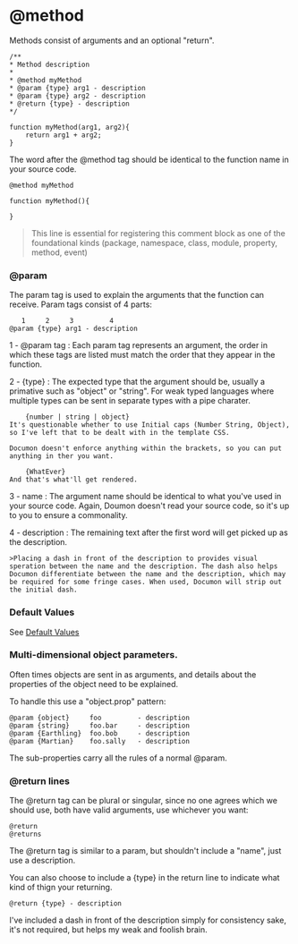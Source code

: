 # @method

Methods consist of arguments and an optional "return". 

	/**
	* Method description
	* 	
	* @method myMethod
	* @param {type} arg1 - description
	* @param {type} arg2 - description
	* @return {type} - description
	*/
	
	function myMethod(arg1, arg2){
		return arg1 + arg2;
	}

The word after the @method tag should be identical to the function name in your source code.

	@method myMethod
	
	function myMethod(){
	
	}

> This line is essential for registering this comment block as one of the foundational kinds (package, namespace, class, module, property, method, event)

### @param

The param tag is used to explain the arguments that the function can receive. Param tags consist of 4 parts:

	   1     2     3         4
	@param {type} arg1 - description
	   

1 - @param tag
: Each param tag represents an argument, the order in which these tags are listed must match the order that they appear in the function.

2 - {type}
: The expected type that the argument should be, usually a primative such as "object" or "string". For weak typed languages where multiple types can be sent in separate types with a pipe charater.
	
		{number | string | object}
	It's questionable whether to use Initial caps (Number String, Object), so I've left that to be dealt with in the template CSS. 
	
	Documon doesn't enforce anything within the brackets, so you can put anything in ther you want.
	
		{WhatEver}
	And that's what'll get rendered.
	
	
3 - name
: The argument name should be identical to what you've used in your source code. Again, Doumon doesn't read your source code, so it's up to you to ensure a commonality.

4 - description
: The remaining text after the first word will get picked up as the description. 

	>Placing a dash in front of the description to provides visual speration between the name and the description. The dash also helps Documon differentiate between the name and the description, which may be required for some fringe cases. When used, Documon will strip out the initial dash. 

### Default Values

See [Default Values](more.writing_comments.default_values)

### Multi-dimensional object parameters.

Often times objects are sent in as arguments, and details about the properties of the object need to be explained.

To handle this use a "object.prop" pattern:

	@param {object} 	foo 		- description
	@param {string} 	foo.bar 	- description
	@param {Earthling}	foo.bob 	- description
	@param {Martian}	foo.sally	- description

The sub-properties carry all the rules of a normal @param.

### @return lines
The @return tag can be plural or singular, since no one agrees which we should use, both have valid arguments, use whichever you want:

	@return
	@returns

The @return tag is similar to a param, but shouldn't include a "name", just use a description.

You can also choose to include a {type} in the return line to indicate what kind of thign your returning.

	@return {type} - description

I've included a dash in front of the description simply for consistency sake, it's not required, but helps my weak and foolish brain.

